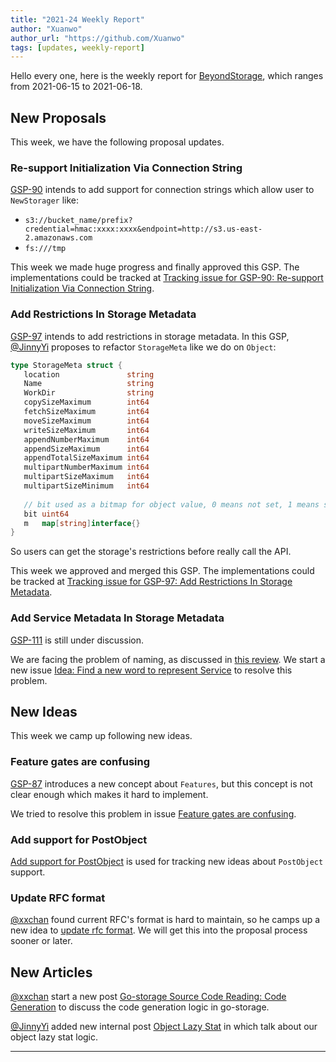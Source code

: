 ```yaml
---
title: "2021-24 Weekly Report"
author: "Xuanwo"
author_url: "https://github.com/Xuanwo"
tags: [updates, weekly-report]
---
```


Hello every one, here is the weekly report for [BeyondStorage](https://beyondstorage.io), which ranges from 2021-06-15 to 2021-06-18.

<!--truncate-->

## New Proposals

This week, we have the following proposal updates.

### Re-support Initialization Via Connection String

[GSP-90](https://github.com/beyondstorage/specs/pull/90) intends to add support for connection strings which allow user to `NewStorager` like:

- `s3://bucket_name/prefix?credential=hmac:xxxx:xxxx&endpoint=http://s3.us-east-2.amazonaws.com`
- `fs:///tmp`

This week we made huge progress and finally approved this GSP. The implementations could be tracked at [Tracking issue for GSP-90: Re-support Initialization Via Connection String](https://github.com/beyondstorage/go-storage/issues/600).

### Add Restrictions In Storage Metadata

[GSP-97](https://github.com/beyondstorage/specs/pull/97) intends to add restrictions in storage metadata. In this GSP, [@JinnyYi] proposes to refactor `StorageMeta` like we do on `Object`:

```go
type StorageMeta struct {
   location               string
   Name                   string
   WorkDir                string
   copySizeMaximum        int64
   fetchSizeMaximum       int64
   moveSizeMaximum        int64
   writeSizeMaximum       int64
   appendNumberMaximum    int64
   appendSizeMaximum      int64
   appendTotalSizeMaximum int64
   multipartNumberMaximum int64
   multipartSizeMaximum   int64
   multipartSizeMinimum   int64
   
   // bit used as a bitmap for object value, 0 means not set, 1 means set 
   bit uint64
   m   map[string]interface{}
}
```

So users can get the storage's restrictions before really call the API.

This week we approved and merged this GSP. The implementations could be tracked at [Tracking issue for GSP-97: Add Restrictions In Storage Metadata](https://github.com/beyondstorage/go-storage/issues/599).

### Add Service Metadata In Storage Metadata

[GSP-111](https://github.com/beyondstorage/specs/pull/111) is still under discussion.

We are facing the problem of naming, as discussed in [this review](https://github.com/beyondstorage/specs/pull/111#pullrequestreview-687066390). We start a new issue [Idea: Find a new word to represent Service](https://github.com/beyondstorage/specs/issues/114) to resolve this problem.

## New Ideas

This week we camp up following new ideas.

### Feature gates are confusing

[GSP-87](https://github.com/beyondstorage/specs/pull/87) introduces a new concept about `Features`, but this concept is not clear enough which makes it hard to implement.

We tried to resolve this problem in issue [Feature gates are confusing](https://github.com/beyondstorage/specs/issues/107).

### Add support for PostObject

[Add support for PostObject](https://github.com/beyondstorage/specs/issues/108) is used for tracking new ideas about `PostObject` support.

### Update RFC format

[@xxchan] found current RFC's format is hard to maintain, so he camps up a new idea to [update rfc format](https://github.com/beyondstorage/specs/issues/110). We will get this into the proposal process sooner or later.

## New Articles

[@xxchan] start a new post [Go-storage Source Code Reading: Code Generation](https://forum.beyondstorage.io/t/go-storage-source-code-reading-code-generation/109) to discuss the code generation logic in go-storage.

[@JinnyYi] added new internal post [Object Lazy Stat](https://beyondstorage.io/docs/go-storage/internal/object-lazy-stat) in which talk about our object lazy stat logic.

---

[@xxchan]: https://github.com/xxchan
[go-storage]: https://github.com/beyondstorage/go-storage
[@JinnyYi]: https://github.com/JinnyYi
